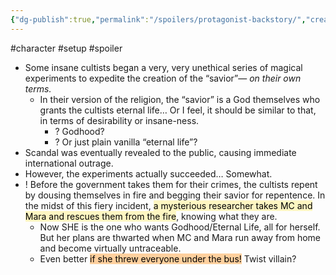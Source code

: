 ```yaml
---
{"dg-publish":true,"permalink":"/spoilers/protagonist-backstory/","created":"2025-07-25T17:01:49.180-07:00"}
---
```


#character #setup #spoiler

- Some insane cultists began a very, very unethical series of magical experiments to expedite the creation of the “savior”— *on their own terms.*
	- In their version of the religion, the “savior” is a God themselves who grants the cultists eternal life… Or I feel, it should be similar to that, in terms of desirability or insane-ness. 
		- ? Godhood?
		- ? Or just plain vanilla “eternal life”?
- Scandal was eventually revealed to the public, causing immediate international outrage. 
- However, the experiments actually succeeded… Somewhat. 
- ! Before the government takes them for their crimes, the cultists repent by dousing themselves in fire and begging their savior for repentence. In the midst of this fiery incident,  <mark style="background: #FFF3A3A6;">a mysterious researcher takes MC and Mara and rescues them from the fire</mark>, knowing what they are. 
	- Now SHE is the one who wants Godhood/Eternal Life, all for herself. But her plans are thwarted when MC and Mara run away from home and become virtually untraceable. 
	- Even better <mark style="background: #FFB86CA6;">if she threw everyone under the bus!</mark> Twist villain? 

